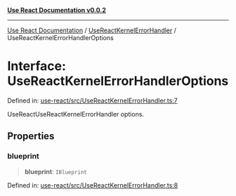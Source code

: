 [**Use React Documentation v0.0.2**](../../README.md)

***

[Use React Documentation](../../modules.md) / [UseReactKernelErrorHandler](../README.md) / UseReactKernelErrorHandlerOptions

# Interface: UseReactKernelErrorHandlerOptions

Defined in: [use-react/src/UseReactKernelErrorHandler.ts:7](https://github.com/stonemjs/use-react/blob/d8ec502192c16b8752fc9e1bf85bd5600bcf9813/src/UseReactKernelErrorHandler.ts#L7)

UseReactUseReactKernelErrorHandler options.

## Properties

### blueprint

> **blueprint**: `IBlueprint`

Defined in: [use-react/src/UseReactKernelErrorHandler.ts:8](https://github.com/stonemjs/use-react/blob/d8ec502192c16b8752fc9e1bf85bd5600bcf9813/src/UseReactKernelErrorHandler.ts#L8)
